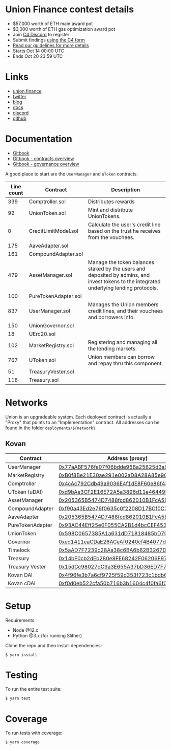 # Union Finance contest details

- $57,000 worth of ETH main award pot
- $3,000 worth of ETH gas optimization award pot
- Join [C4 Discord](https://discord.gg/code4rena) to register
- Submit findings [using the C4 form](https://code423n4.com/2021-10-union-contest/submit)
- [Read our guidelines for more details](https://docs.code4rena.com/roles/wardens)
- Starts Oct 14 00:00 UTC
- Ends Oct 20 23:59 UTC

# Links

- [union.finance](https://union.finance/)
- [twitter](https://twitter.com/unionprotocol)
- [blog](https://medium.com/union-finance)
- [docs](https://unionfinance.gitbook.io/docs/)
- [discord](https://discord.gg/cZagzJ3p8G)
- [github](https://github.com/unioncredit)

# Documentation

- [Gitbook](https://unionfinance.gitbook.io/docs/)
- [Gitbook - contracts overview](https://unionfinance.gitbook.io/docs/overview/core)
- [Gitbook - governance overview](https://unionfinance.gitbook.io/docs/overview/governance)

A good place to start are the `UserManager` and `uToken` contracts.

| Line count | Contract             | Description                                                                                                                              |
| ---------- | -------------------- | ---------------------------------------------------------------------------------------------------------------------------------------- |
| 339        | Comptroller.sol      | Distributes rewards                                                                                                                      |
| 92         | UnionToken.sol       | Mint and distribute UnionTokens.                                                                                                         |
| 0          | CreditLimitModel.sol | Calculate the user's credit line based on the trust he receives from the vouchees.                                                       |
| 175        | AaveAdapter.sol      |                                                                                                                                          |
| 161        | CompoundAdapter.sol  |                                                                                                                                          |
| 479        | AssetManager.sol     | Manage the token balances staked by the users and deposited by admins, and invest tokens to the integrated underlying lending protocols. |
| 100        | PureTokenAdapter.sol |                                                                                                                                          |
| 837        | UserManager.sol      | Manages the Union members credit lines, and their vouchees and borrowers info.                                                           |
| 150        | UnionGovernor.sol    |                                                                                                                                          |
| 18         | UErc20.sol           |                                                                                                                                          |
| 102        | MarketRegistry.sol   | Registering and managing all the lending markets.                                                                                        |
| 767        | UToken.sol           | Union members can borrow and repay thru this component.                                                                                  |
| 51         | TreasuryVester.sol   |                                                                                                                                          |
| 118        | Treasury.sol         |                                                                                                                                          |

# Networks

Union is an upgradeable system. Each deployed contract is actually a "Proxy" that points to an "Implementation" contract. All addresses can be found in the folder `deployments/${network}`.

## Kovan

| Contract         | Address (proxy)                                                                                                             | Upgradeable |
| ---------------- | --------------------------------------------------------------------------------------------------------------------------- | ----------- |
| UserManager      | [0x77aABF576fe07f06bdde95Ba25625d3a91A6190F](https://kovan.etherscan.io/address/0x77aABF576fe07f06bdde95Ba25625d3a91A6190F) | ✅          |
| MarketRegistry   | [0xB0f8Be21E30ae291e002aD8A28A85e90266Ad099](https://kovan.etherscan.io/address/0xB0f8Be21E30ae291e002aD8A28A85e90266Ad099) | ✅          |
| Comptroller      | [0x4cAc792Cdb49a9036E4f1dE8F60e86f485D0EB98](https://kovan.etherscan.io/address/0x4cAc792Cdb49a9036E4f1dE8F60e86f485D0EB98) | ✅          |
| UToken (uDAI)    | [0xd9bAe3CF2E16E72A5a3896d11e46449E65Aa6F52](https://kovan.etherscan.io/address/0xd9bAe3CF2E16E72A5a3896d11e46449E65Aa6F52) | ✅          |
| AssetManager     | [0x205365B5474D7488fcd862010B1FcA5Bd8c485C9](https://kovan.etherscan.io/address/0x205365B5474D7488fcd862010B1FcA5Bd8c485C9) | ✅          |
| CompoundAdapter  | [0xf90a43Ed2e76f0635c0f2208D17BCf0C380D270C](https://kovan.etherscan.io/address/0xf90a43Ed2e76f0635c0f2208D17BCf0C380D270C) | ✅          |
| AaveAdapter      | [0x205365B5474D7488fcd862010B1FcA5Bd8c485C9](https://kovan.etherscan.io/address/0x205365B5474D7488fcd862010B1FcA5Bd8c485C9) | ✅          |
| PureTokenAdapter | [0x93AC44Eff25e0F055CA2B1d4bcCEF453A8541F96](https://kovan.etherscan.io/address/0x93AC44Eff25e0F055CA2B1d4bcCEF453A8541F96) | ✅          |
| UnionToken       | [0x598C0657385A1a631dD71818485bD704CFa552aE](https://kovan.etherscan.io/address/0x598C0657385A1a631dD71818485bD704CFa552aE) | ❌          |
| Governor         | [0xed1411eaCDaE26ACeAf0240cf4B4077dbB75d06a](https://kovan.etherscan.io/address/0xed1411eaCDaE26ACeAf0240cf4B4077dbB75d06a) | ❌          |
| Timelock         | [0x5aAD7F7239c28Aa38c6BA6b62B3267D3a6Bb7F7a](https://kovan.etherscan.io/address/0x5aAD7F7239c28Aa38c6BA6b62B3267D3a6Bb7F7a) | ❌          |
| Treasury         | [0x14bF0cb2dEb280e8FE68242F06206F970c2ef425](https://kovan.etherscan.io/address/0x14bF0cb2dEb280e8FE68242F06206F970c2ef425) | ❌          |
| Treasury Vester  | [0x15dCc98027dC9a3E655A37bD36ED7F7483aBBEc8](https://kovan.etherscan.io/address/0x15dCc98027dC9a3E655A37bD36ED7F7483aBBEc8) | ❌          |
| Kovan DAI        | [0x4f96fe3b7a6cf9725f59d353f723c1bdb64ca6aa](https://kovan.etherscan.io/address/0x4f96fe3b7a6cf9725f59d353f723c1bdb64ca6aa) | ❌          |
| Kovan cDAI       | [0xf0d0eb522cfa50b716b3b1604c4f0fa6f04376ad](https://kovan.etherscan.io/address/0xf0d0eb522cfa50b716b3b1604c4f0fa6f04376ad) | ❌          |

# Setup

Requirements:

- Node @12.x
- Python @3.x (for running Slither)

Clone the repo and then install dependencies:

```
$ yarn install
```

# Testing

To run the entire test suite:

```
$ yarn test
```

# Coverage

To run tests with coverage:

```
$ yarn coverage
```
